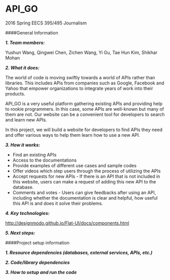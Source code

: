 # API_GO
2016 Spring EECS 395/495 Journalism

####General Information

___1. Team members:___

Yushun Wang, Qingwei Chen, Zichen Wang, Yi Gu, Tae Hun Kim, Shikhar Mohan

___2. What it does:___

The world of code is moving swiftly towards a world of APIs rather than libraries. This includes APis from companies such as Google, Facebook and Yahoo that empower organizations to integrate years of work into their products.

API_GO is a very useful platform gathering existing APIs and providing help to rookie programmers. In this case, some APIs are well-known but many of them are not. Our website can be a convenient tool for developers to search and learn new APIs.

In this project, we will build a website for developers to find APIs they need and offer various ways to help them learn how to use a new API.

___3. How it works:___

- Find an existing APIs 
- Access to the documentations 
- Provide examples of different use cases and sample codes
- Offer videos which step users through the process of utilizing the APIs 
- Accept requests for new APIs - If there is an API that is not included in this website, users can make a request of adding this new API to the database.
- Comments and votes - Users can give feedbacks after using an API, including whether the documentation is clear and helpful, how useful this API is and does it solve their problems.  

___4. Key technologies:___

http://designmodo.github.io/Flat-UI/docs/components.html

___5. Next steps:___

####Project setup information

___1. Resource dependencies (databases, external services, APIs, etc.)___

___2. Code/library dependencies___

___3. How to setup and run the code___
